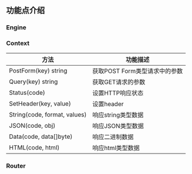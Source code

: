 
## 功能点介绍


### Engine

### Context
方法 | 功能描述
-----|-----
PostForm(key) string | 获取POST Form类型请求中的参数
Query(key) string | 获取GET请求的参数
Status(code) | 设置HTTP响应状态
SetHeader(key, value) | 设置header
String(code, format, values) | 响应string类型数据
JSON(code, obj) | 响应JSON类型数据
Data(code, data[]byte) | 响应二进制数据
HTML(code, html) | 响应html类型数据


### Router

